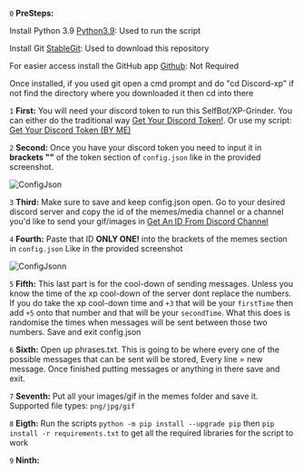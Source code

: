 `0` **PreSteps:** 

Install Python 3.9 [Python3.9](https://www.python.org/downloads/release/python-390/): Used to run the script

Install Git [StableGit](https://git-scm.com/downloads): Used to download this repository

For easier access install the GitHub app [Github](https://desktop.github.com/): Not Required

Once installed, if you used git open a cmd prompt and do "cd Discord-xp" if not find the directory where you downloaded it then cd into there

`1` **First:** You will need your discord token to run this SelfBot/XP-Grinder. You can either do the traditional way [Get Your Discord Token!](https://www.youtube.com/watch?v=YEgFvgg7ZPI). Or use my script: [Get Your Discord Token (BY ME)](https://github.com/ScopeOpen/Get-Token)

`2` **Second:** Once you have your discord token you need to input it in **brackets ""** of the token section of `config.json` like in the provided screenshot.

![ConfigJson](https://cdn.discordapp.com/attachments/922450952538169384/922451727247093780/unknown.png)

`3` **Third:** Make sure to save and keep config.json open. Go to your desired discord server and copy the id of the memes/media channel or a channel you'd like to send your gif/images in [Get An ID From Discord Channel](https://www.remote.tools/remote-work/how-to-find-discord-id)

`4` **Fourth:** Paste that ID **ONLY ONE!** into the brackets of the memes section in `config.json` Like in the provided screenshot

![ConfigJsonn](https://cdn.discordapp.com/attachments/922450952538169384/922451707223498812/unknown.png)

`5` **Fifth:** This last part is for the cool-down of sending messages. Unless you know the time of the xp cool-down of the server dont replace the numbers. If you do take the xp cool-down time and `+3` that will be your `firstTime` then add `+5` onto that number and that will be your `secondTime`. What this does is randomise the times when messages will be sent between those two numbers. Save and exit config.json

`6` **Sixth:** Open up phrases.txt. This is going to be where every one of the possible messages that can be sent will be stored, Every line = new message. Once finished putting messages or anything in there save and exit. 

`7` **Seventh:** Put all your images/gif in the memes folder and save it. Supported file types: `png/jpg/gif`

`8` **Eigth:** Run the scripts `python -m pip install --upgrade pip` then `pip install -r requirements.txt` to get all the required libraries for the script to work

`9` **Ninth:** 
